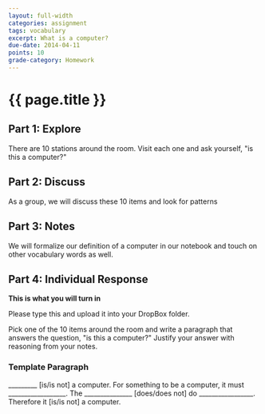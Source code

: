 ```yaml
---
layout: full-width
categories: assignment
tags: vocabulary
excerpt: What is a computer?
due-date: 2014-04-11
points: 10
grade-category: Homework
---
```

# {{ page.title }} #


## Part 1: Explore ##

There are 10 stations around the room.  Visit each one and ask yourself, "is this a computer?"

## Part 2: Discuss ##

As a group, we will discuss these 10 items and look for patterns

## Part 3: Notes ##

We will formalize our definition of a computer in our notebook and touch on other vocabulary words as well.

## Part 4:  Individual Response ##

**This is what you will turn in**

Please type this and upload it into your DropBox folder.


Pick one of the 10 items around the room and write a paragraph that answers the question, "is this a computer?"  Justify your answer with reasoning from your notes.


### Template Paragraph ###

_________ [is/is not] a computer.  For something to be a computer, it must __________________.  The _______________ [does/does not] do _________________.  Therefore it [is/is not] a computer.





